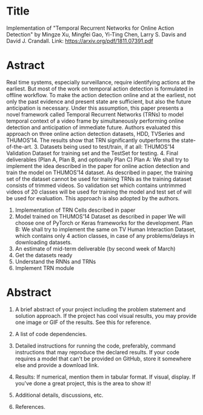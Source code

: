 # Title
Implementation of "Temporal Recurrent Networks for Online Action Detection" by Mingze Xu, Mingfei Gao, Yi-Ting Chen, Larry S. Davis and David J. Crandall. 
Link: https://arxiv.org/pdf/1811.07391.pdf

# Astract
Real time systems, especially surveillance, require identifying actions at the earliest. But most of the work on temporal action detection is formulated in offline workflow. To make the action detection online and at the earliest, not only the past evidence and present state are sufficient, but also the future anticipation is necessary. Under this assumption, this paper presents a novel framework called Temporal Recurrent Networks (TRNs) to model temporal context of a video frame by simultaneously performing online detection and anticipation of immediate future. Authors evaluated this approach on three online action detection datasets, HDD, TVSeries and THUMOS’14. The results show that TRN significantly outperforms the state-of-the-art.
3. Datasets being used to test/train, if at all: THUMOS’14 Validation Dataset for training set and the TestSet for testing.
4. Final deliverables (Plan A, Plan B, and optionally Plan C)
	Plan A:
We shall try to implement the idea described in the paper for online action detection and train the model on THUMOS’14 dataset. As described in paper, the training set of the dataset cannot be used for training TRNs as the training dataset consists of trimmed videos. So validation set which contains untrimmed videos of 20 classes will be used for training the model and test set of will be used for evaluation. This approach is also adopted by the authors.
1.	Implementation of TRN Cells described in paper
2.	Model trained on THUMOS’14 Dataset as described in paper
We will choose one of PyTorch or Keras frameworks for the development.
Plan B: 
We shall try to implement the same on TV Human Interaction Dataset, which contains only 4 action classes, in case of any problems/delays in downloading datasets.
5. An estimate of mid-term deliverable (by second week of March)
1.	Get the datasets ready
2.	Understand the RNNs and TRNs 
3.	Implement TRN module 


# Abstract
1. A brief abstract of your project including the problem statement and solution approach. If the project has cool visual results, you may provide one image or GIF of the results. See this for reference.

2. A list of code dependencies.

3. Detailed instructions for running the code, preferably, command instructions that may reproduce the declared results. If your code requires a model that can't be provided on GitHub, store it somewhere else and provide a download link.

4. Results: If numerical, mention them in tabular format. If visual, display. If you've done a great project, this is the area to show it!

5. Additional details, discussions, etc.

6. References.
